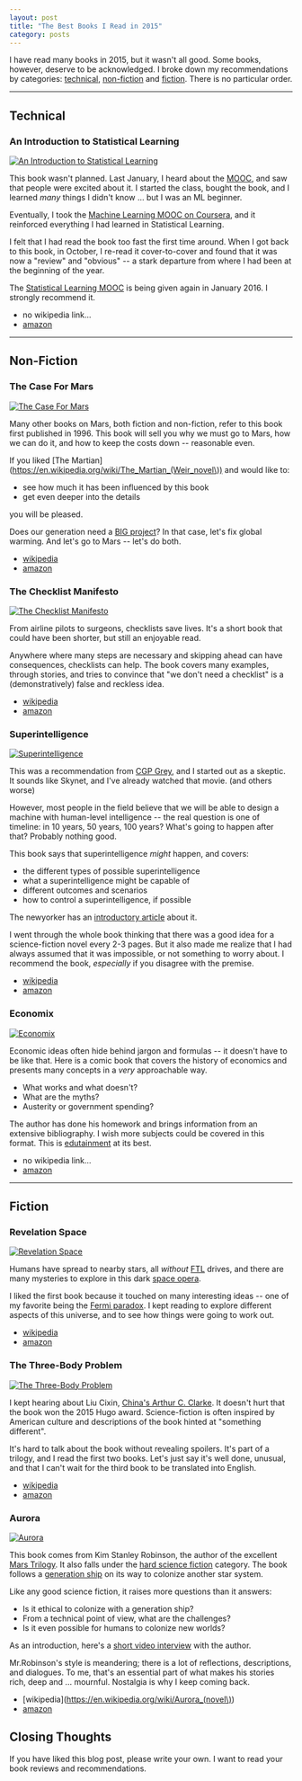```yaml
---
layout: post
title: "The Best Books I Read in 2015"
category: posts
---
```


I have read many books in 2015, but it wasn't all good. Some books, however,
deserve to be acknowledged. I broke down my recommendations by categories:
[technical](#technical), [non-fiction](#non-fiction) and [fiction](#fiction).
There is no particular order.

-------------------------------------------------

## Technical

### An Introduction to Statistical Learning

<a href="https://www.amazon.com/dp/1461471370/"><img class="book-cover" src="/assets/best-books-2015/1461471370.jpg" alt="An Introduction to Statistical Learning" /></a>

This book wasn't planned. Last January, I heard about the [MOOC](https://lagunita.stanford.edu/courses/HumanitiesandScience/StatLearning/Winter2015/about),
and saw that people were excited about it. I started the class, bought the
book, and I learned *many* things I didn't know ... but I was an ML beginner.

Eventually, I took the [Machine Learning MOOC on Coursera](https://www.coursera.org/learn/machine-learning), and it reinforced everything I had learned in Statistical Learning.

I felt that I had read the book too fast the first time around. When I got back
to this book, in October, I re-read it cover-to-cover and found that it was now
a "review" and "obvious" -- a stark departure from where I had been at the
beginning of the year.

The [Statistical Learning MOOC](https://lagunita.stanford.edu/courses/HumanitiesSciences/StatLearning/Winter2016/about) is being given again in January 2016. I strongly recommend it.

* no wikipedia link...
* [amazon](https://www.amazon.com/dp/1461471370)


-------------------------------------------------

## Non-Fiction

### The Case For Mars

<a href="https://www.amazon.com/dp/145160811X/"><img class="book-cover" src="/assets/best-books-2015/145160811X.jpg" alt="The Case For Mars" /></a>

Many other books on Mars, both fiction and non-fiction, refer to this book
first published in 1996. This book will sell you why we must go to Mars, how
we can do it, and how to keep the costs down -- reasonable even.

If you liked [The Martian](https://en.wikipedia.org/wiki/The_Martian_(Weir_novel\)) and would like to:

* see how much it has been influenced by this book
* get even deeper into the details

you will be pleased.

Does our generation need a [BIG project](https://www.youtube.com/watch?v=g25G1M4EXrQ&feature=youtu.be&t=103)? In that case, let's fix global warming. And let's go to Mars -- let's do both.

* [wikipedia](https://en.wikipedia.org/wiki/The_Case_for_Mars)
* [amazon](https://www.amazon.com/dp/145160811X)


### The Checklist Manifesto

<a href="https://www.amazon.com/dp/0312430000/"><img class="book-cover" src="/assets/best-books-2015/0312430000.jpg" alt="The Checklist Manifesto" /></a>

From airline pilots to surgeons, checklists save lives. It's a short book that
could have been shorter, but still an enjoyable read.

Anywhere where many steps are necessary and skipping ahead can have
consequences, checklists can help. The book covers many examples, through
stories, and tries to convince that "we don't need a checklist" is a
(demonstratively) false and reckless idea.

* [wikipedia](https://en.wikipedia.org/wiki/The_Checklist_Manifesto)
* [amazon](https://www.amazon.com/dp/0312430000)


### Superintelligence

<a href="https://www.amazon.com/dp/0199678111/"><img class="book-cover" src="/assets/best-books-2015/0199678111.jpg" alt="Superintelligence" /></a>

This was a recommendation from [CGP Grey](https://www.hellointernet.fm/podcast/52), and I started out as a
skeptic. It sounds like Skynet, and I've already watched that movie. (and others worse)

However, most people in the field believe that we will be able to design a
machine with human-level intelligence -- the real question is one of timeline:
in 10 years, 50 years, 100 years? What's going to happen after that? Probably
nothing good.

This book says that superintelligence _might_ happen, and covers:

* the different types of possible superintelligence
* what a superintelligence might be capable of
* different outcomes and scenarios
* how to control a superintelligence, if possible

The newyorker has an [introductory article](https://www.newyorker.com/magazine/2015/11/23/doomsday-invention-artificial-intelligence-nick-bostrom) about it.

I went through the whole book thinking that there was a good idea for a
science-fiction novel every 2-3 pages. But it also made me realize that
I had always assumed that it was impossible, or not something to worry about.
I recommend the book, *especially* if you disagree with the premise.

* [wikipedia](https://en.wikipedia.org/wiki/Superintelligence:_Paths,_Dangers,_Strategies)
* [amazon](https://www.amazon.com/dp/0199678111)


### Economix

<a href="https://www.amazon.com/dp/0810988399/"><img class="book-cover" src="/assets/best-books-2015/0810988399.jpg" alt="Economix" /></a>

Economic ideas often hide behind jargon and formulas -- it doesn't have to be
like that. Here is a comic book that covers the history of economics and
presents many concepts in a _very_ approachable way.

* What works and what doesn't?
* What are the myths?
* Austerity or government spending?

The author has done his homework and brings information from an extensive
bibliography. I wish more subjects could be covered in this format. This
is [edutainment](https://en.wikipedia.org/wiki/Educational_entertainment) at
its best.

* no wikipedia link...
* [amazon](https://www.amazon.com/dp/0810988399)

-------------------------------------------------

## Fiction

### Revelation Space

<a href="https://www.amazon.com/dp/0441009425/"><img class="book-cover" src="/assets/best-books-2015/0441009425.jpg" alt="Revelation Space" /></a>

Humans have spread to nearby stars, all _without_ [FTL](https://en.wikipedia.org/wiki/Faster-than-light) drives, and there are
many mysteries to explore in this dark [space opera](https://en.wikipedia.org/wiki/Space_opera).

I liked the first book because it touched on many interesting ideas -- one of
my favorite being the [Fermi paradox](https://waitbutwhy.com/2014/05/fermi-paradox.html).
I kept reading to explore different aspects of this universe, and to see how
things were going to work out.

* [wikipedia](https://en.wikipedia.org/wiki/Revelation_Space)
* [amazon](https://www.amazon.com/dp/0441009425)


### The Three-Body Problem

<a href="https://www.amazon.com/dp/0765377063/"><img class="book-cover" src="/assets/best-books-2015/0765377063.jpg" alt="The Three-Body Problem" /></a>

I kept hearing about Liu Cixin, [China's Arthur C. Clarke](https://www.newyorker.com/books/page-turner/chinas-arthur-c-clarke). It doesn't hurt that the book won the 2015 Hugo award. Science-fiction is often inspired by American culture and descriptions of the book hinted at "something different".

It's hard to talk about the book without revealing spoilers. It's part of a
trilogy, and I read the first two books. Let's just say it's well done,
unusual, and that I can't wait for the third book to be translated into English.

* [wikipedia](https://en.wikipedia.org/wiki/The_Three-Body_Problem)
* [amazon](https://www.amazon.com/dp/0765377063)


### Aurora

<a href="https://www.amazon.com/dp/0316098108/"><img class="book-cover" src="/assets/best-books-2015/0316098108.jpg" alt="Aurora" /></a>

This book comes from Kim Stanley Robinson, the author of the excellent
[Mars Trilogy](https://en.wikipedia.org/wiki/Mars_trilogy). It also falls under
the [hard science fiction](https://en.wikipedia.org/wiki/Hard_science_fiction) category.
The book follows a [generation ship](https://en.wikipedia.org/wiki/Generation_ship) on its
way to colonize another star system.

Like any good science fiction, it raises more questions than it answers:

* Is it ethical to colonize with a generation ship?
* From a technical point of view, what are the challenges?
* Is it even possible for humans to colonize new worlds?

As an introduction, here's a [short video interview](https://www.youtube.com/watch?v=3T1-lE5i98M) with the author.

Mr.Robinson's style is meandering; there is a lot of reflections, descriptions,
and dialogues. To me, that's an essential part of what makes his stories rich, deep
and ... mournful. Nostalgia is why I keep coming back.

* [wikipedia](https://en.wikipedia.org/wiki/Aurora_(novel\))
* [amazon](https://www.amazon.com/dp/0316098108)


## Closing Thoughts

If you have liked this blog post, please write your own. I want to read your book
reviews and recommendations.


